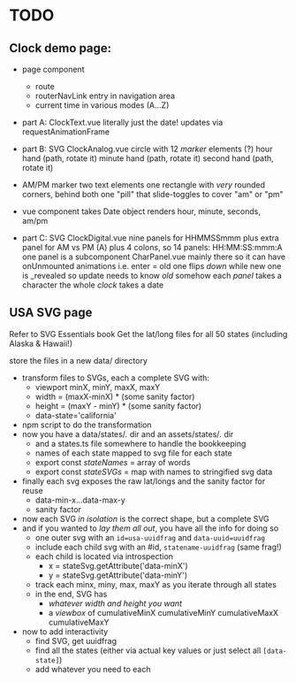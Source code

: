 # TODO

## Clock demo page:

- page component
    + route
    + routerNavLink entry in navigation area
    + current time in various modes (A...Z)

- part A: ClockText.vue
    literally just the date!
    updates via requestAnimationFrame


- part B: SVG ClockAnalog.vue
    circle with 12 _marker_ elements (?)
    hour hand (path, rotate it)
    minute hand (path, rotate it)
    second hand (path, rotate it)
- AM/PM marker
    two text elements
    one rectangle with *very* rounded corners, behind both
    one "pill" that slide-toggles to cover "am" or "pm"
- vue component
    takes Date object
    renders hour, minute, seconds, am/pm

- part C: SVG ClockDigital.vue
    nine panels for HHMMSSmmm
    plus extra panel for AM vs PM (A)
    plus 4 colons, so 14 panels: HH:MM:SS:mmm:A
    one panel is a subcomponent CharPanel.vue
    mainly there so it can have onUnmounted animations
        i.e. enter = old one flips _down_
        while new one is _revealed
        so update needs to know _old_ somehow
    each _panel_ takes a character
    the whole _clock_ takes a date

## USA SVG page

Refer to SVG Essentials book
Get the lat/long files for all 50 states (including Alaska & Hawaii!)

store the files in a new data/ directory

- transform files to SVGs, each a complete SVG with:
    - viewport minX, minY, maxX, maxY
    - width = (maxX-minX) * (some sanity factor)
    - height = (maxY - minY) * (some sanity factor)
    - data-state='california'
- npm script to do the transformation
- now you have a data/states/*.* dir and an assets/states/*.* dir
    - and a states.ts file somewhere to handle the bookkeeping
    - names of each state mapped to svg file for each state
    - export const _stateNames_ = array of words
    - export const _stateSVGs_ = map with names to stringified svg data
- finally each svg exposes the raw lat/longs and the sanity factor for reuse
    + data-min-x...data-max-y
    + sanity factor
- now each SVG *in isolation* is the correct shape, but a complete SVG
- and if you wanted to *lay them all out*, you have all the info for doing so
    + one outer svg with an `id=usa-uuidfrag` and `data-uuid=uuidfrag`
    + include each child svg with an #id, `statename-uuidfrag` (same frag!)
    + each child is located via introspection
        + x = stateSvg.getAttribute('data-minX')
        + y = stateSvg.getAttribute('data-minY')
    + track each minx, miny, max, maxY as you iterate through all states
    + in the end, SVG has
        - *whatever width and height you want*
        - a *viewbox* of cumulativeMinX cumulativeMinY cumulativeMaxX cumulativeMaxY
- now to add interactivity
    + find SVG, get uuidfrag
    + find all the states (either via actual key values or just select all `[data-state]`)
    + add whatever you need to each






